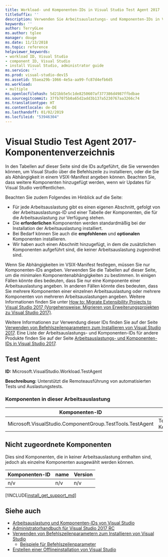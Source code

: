 ```yaml
---
title: Workload- und Komponenten-IDs in Visual Studio Test Agent 2017
titleSuffix: ''
description: Verwenden Sie Arbeitsauslastungs- und Komponenten-IDs in Visual Studio, um automatisierte Tests auszuführen und diese remote zu laden
keywords: ''
author: TerryGLee
ms.author: tglee
manager: douge
ms.date: 11/13/2018
ms.topic: reference
helpviewer_keywords:
- workload ID, Visual Studio
- component ID, Visual Studio
- install Visual Studio, administrator guide
ms.service: ''
ms.prod: visual-studio-dev15
ms.assetid: 55aea29b-1066-4e5a-aa99-fc87d4efb6d5
ms.workload:
- multiple
ms.openlocfilehash: 5d21bb5e5c1de8250607af377386d4987ffbdbae
ms.sourcegitcommit: 37fb7075b0a65d2add3b137a5230767aa3266c74
ms.translationtype: HT
ms.contentlocale: de-DE
ms.lasthandoff: 01/02/2019
ms.locfileid: "53946304"
---
```

# <a name="visual-studio-test-agent-2017-component-directory"></a>Visual Studio Test Agent 2017-Komponentenverzeichnis

In den Tabellen auf dieser Seite sind die IDs aufgeführt, die Sie verwenden können, um Visual Studio über die Befehlszeile zu installieren, oder die Sie als Abhängigkeit in einem VSIX-Manifest angeben können. Beachten Sie, dass weitere Komponenten hinzugefügt werden, wenn wir Updates für Visual Studio veröffentlichen.

Beachten Sie zudem Folgendes im Hinblick auf die Seite:

* Für jede Arbeitsauslastung gibt es einen eigenen Abschnitt, gefolgt von der Arbeitsauslastungs-ID und einer Tabelle der Komponenten, die für die Arbeitsauslastung zur Verfügung stehen.
* Die **erforderlichen** Komponenten werden standardmäßig bei der Installation der Arbeitsauslastung installiert.
* Bei Bedarf können Sie auch die **empfohlenen** und **optionalen** Komponenten installieren.
* Wir haben auch einen Abschnitt hinzugefügt, in dem die zusätzlichen Komponenten aufgeführt sind, die keiner Arbeitsauslastung zugeordnet sind.

Wenn Sie Abhängigkeiten im VSIX-Manifest festlegen, müssen Sie nur Komponenten-IDs angeben. Verwenden Sie die Tabellen auf dieser Seite, um die minimalen Komponentenabhängigkeiten zu bestimmen. In einigen Fällen könnte dies bedeuten, dass Sie nur eine Komponente einer Arbeitsauslastung angeben. In anderen Fällen könnte dies bedeuten, dass Sie mehrere Komponenten einer einzelnen Arbeitsauslastung oder mehrere Komponenten von mehreren Arbeitsauslastungen angeben. Weitere Informationen finden Sie unter [How to: Migrate Extensibility Projects to Visual Studio 2017 (Vorgehensweise: Migrieren von Erweiterungsprojekten zu Visual Studio 2017)](../extensibility/how-to-migrate-extensibility-projects-to-visual-studio-2017.md).

Weitere Informationen zur Verwendung dieser IDs finden Sie auf der Seite [Verwenden von Befehlszeilenparametern zum Installieren von Visual Studio 2017](use-command-line-parameters-to-install-visual-studio.md). Eine Liste der Arbeitsauslastungs- und Komponenten-IDs für andere Produkte finden Sie auf der Seite [Arbeitsauslastungs- und Komponenten-IDs in Visual Studio 2017](workload-and-component-ids.md).

## <a name="test-agent"></a>Test Agent

**ID:** Microsoft.VisualStudio.Workload.TestAgent

**Beschreibung:** Unterstützt die Remoteausführung von automatisierten Tests und Auslastungstests.

### <a name="components-included-by-this-workload"></a>Komponenten in dieser Arbeitsauslastung

Komponenten-ID | name | Version | Abhängigkeitstyp
--- | --- | --- | ---
Microsoft.VisualStudio.ComponentGroup.TestTools.TestAgent | Test Agent-Kernfeatures | 15.0.27019.1 | Erforderlich

## <a name="unaffiliated-components"></a>Nicht zugeordnete Komponenten

Dies sind Komponenten, die in keiner Arbeitsauslastung enthalten sind, jedoch als einzelne Komponenten ausgewählt werden können.

Komponenten-ID | name | Version
--- | --- | ---
n/v | n/v | n/v

[!INCLUDE[install_get_support_md](includes/install_get_support_md.md)]

## <a name="see-also"></a>Siehe auch

* [Arbeitsauslastung und Komponenten-IDs von Visual Studio](workload-and-component-ids.md)
* [Administratorhandbuch für Visual Studio 2017 RC](visual-studio-administrator-guide.md)
* [Verwenden von Befehlszeilenparametern zum Installieren von Visual Studio](use-command-line-parameters-to-install-visual-studio.md)
  * [Beispiele für Befehlszeilenparameter](command-line-parameter-examples.md)
* [Erstellen einer Offlineinstallation von Visual Studio](create-an-offline-installation-of-visual-studio.md)
